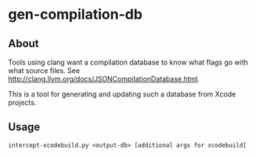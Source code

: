 gen-compilation-db
==================

About
-----
Tools using clang want a compilation database to know what flags go with what
source files. See http://clang.llvm.org/docs/JSONCompilationDatabase.html.

This is a tool for generating and updating such a database from Xcode projects.

Usage
-----
    intercept-xcodebuild.py <output-db> [additional args for xcodebuild[
